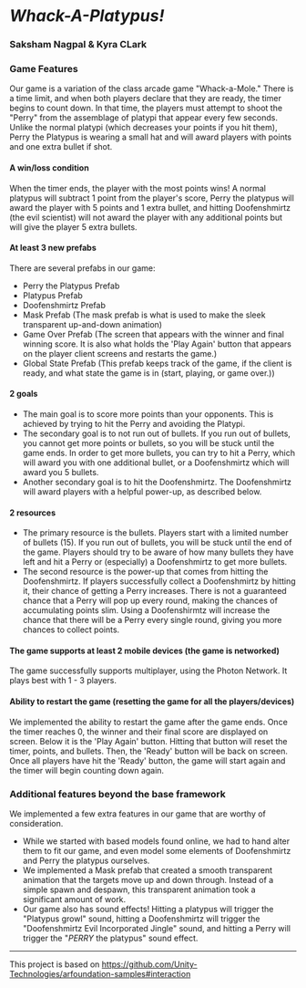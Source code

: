 # *Whack-A-Platypus!*

### Saksham Nagpal & Kyra CLark

### Game Features
Our game is a variation of the class arcade game "Whack-a-Mole." There is a time limit, and when both players declare that they are ready, the timer begins to count down. In that time, the players must attempt to shoot the "Perry" from the assemblage of platypi that appear every few seconds. Unlike the normal platypi (which decreases your points if you hit them), Perry the Platypus is wearing a small hat and will award players with points and one extra bullet if shot.
#### A win/loss condition
When the timer ends, the player with the most points wins! A normal platypus will subtract 1 point from the player's score, Perry the platypus will award the player with 5 points and 1 extra bullet, and hitting Doofenshmirtz (the evil scientist) will not award the player with any additional points but will give the player 5 extra bullets.
#### At least 3 new prefabs
There are several prefabs in our game:
* Perry the Platypus Prefab
* Platypus Prefab
* Doofenshmirtz Prefab
* Mask Prefab (The mask prefab is what is used to make the sleek transparent up-and-down animation)
* Game Over Prefab (The screen that appears with the winner and final winning score. It is also what holds the 'Play Again' button that appears on the player client screens and restarts the game.)
* Global State Prefab (This prefab keeps track of the game, if the client is ready, and what state the game is in (start, playing, or game over.))
#### 2 goals
* The main goal is to score more points than your opponents. This is achieved by trying to hit the Perry and avoiding the Platypi.
* The secondary goal is to not run out of bullets. If you run out of bullets, you cannot get more points or bullets, so you will be stuck until the game ends. In order to get more bullets, you can try to hit a Perry, which will award you with one additional bullet, or a Doofenshmirtz which will award you 5 bullets.
* Another secondary goal is to hit the Doofenshmirtz. The Doofenshmirtz will award players with a helpful power-up, as described below.
#### 2 resources
* The primary resource is the bullets. Players start with a limited number of bullets (15). If you run out of bullets, you will be stuck until the end of the game. Players should try to be aware of how many bullets they have left and hit a Perry or (especially) a Doofenshmirtz to get more bullets.
* The second resource is the power-up that comes from hitting the Doofenshmirtz. If players successfully collect a Doofenshmirtz by hitting it, their chance of getting a Perry increases. There is not a guaranteed chance that a Perry will pop up every round, making the chances of accumulating points slim. Using a Doofenshirmtz will increase the chance that there will be a Perry every single round, giving you more chances to collect points.
#### The game supports at least 2 mobile devices (the game is networked)
The game successfully supports multiplayer, using the Photon Network. It plays best with 1 - 3 players.
#### Ability to restart the game (resetting the game for all the players/devices)
We implemented the ability to restart the game after the game ends. Once the timer reaches 0, the winner and their final score are displayed on screen. Below it is the 'Play Again' button. Hitting that button will reset the timer, points, and bullets. Then, the 'Ready' button will be back on screen. Once all players have hit the 'Ready' button, the game will start again and the timer will begin counting down again.


### Additional features beyond the base framework
We implemented a few extra features in our game that are worthy of consideration.
* While we started with based models found online, we had to hand alter them to fit our game, and even model some elements of Doofenshmirtz and Perry the platypus ourselves.
* We implemented a Mask prefab that created a smooth transparent animation that the targets move up and down through. Instead of a simple spawn and despawn, this transparent animation took a significant amount of work.
* Our game also has sound effects! Hitting a platypus will trigger the "Platypus growl" sound, hitting a Doofenshmirtz will trigger the "Doofenshmirtz Evil Incorporated Jingle" sound, and hitting a Perry will trigger the "*PERRY* the platypus" sound effect.


_________
This project is based on https://github.com/Unity-Technologies/arfoundation-samples#interaction

